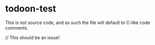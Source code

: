 # todoon-test

This is not source code, and as such the file will default to C-like code comments.

// This should be an issue!
